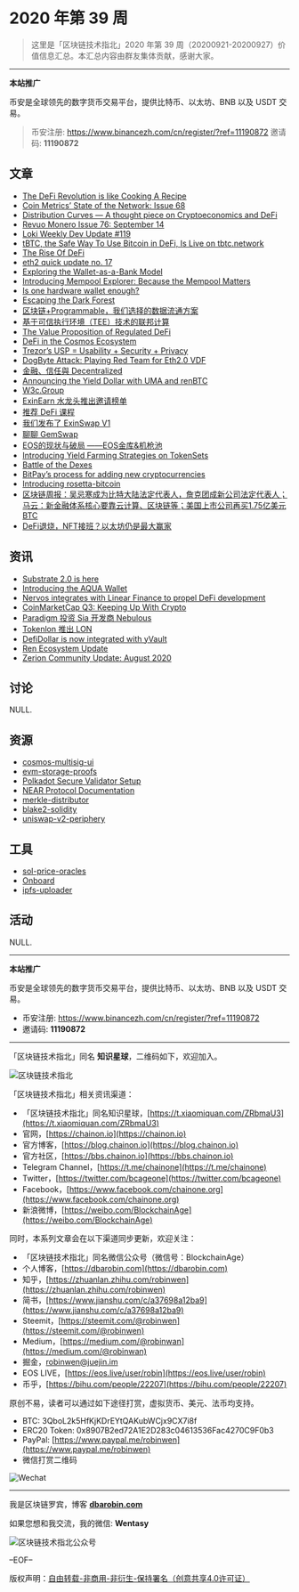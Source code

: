 # 2020 年第 39 周

> 这里是「区块链技术指北」2020 年第 39 周（20200921-20200927）价值信息汇总。本汇总内容由群友集体贡献，感谢大家。

***

**本站推广**

币安是全球领先的数字货币交易平台，提供比特币、以太坊、BNB 以及 USDT 交易。

> 币安注册: https://www.binancezh.com/cn/register/?ref=11190872
> 邀请码: **11190872**

## 文章

* [The DeFi Revolution is like Cooking A Recipe](https://bbs.chainon.io/d/6445)
* [Coin Metrics’ State of the Network: Issue 68](https://bbs.chainon.io/d/6446)
* [Distribution Curves — A thought piece on Cryptoeconomics and DeFi](https://bbs.chainon.io/d/6447)
* [Revuo Monero Issue 76: September 14](https://bbs.chainon.io/d/6448)
* [Loki Weekly Dev Update #119](https://bbs.chainon.io/d/6449)
* [tBTC, the Safe Way To Use Bitcoin in DeFi, Is Live on tbtc.network](https://bbs.chainon.io/d/6450)
* [The Rise Of DeFi](https://bbs.chainon.io/d/6451)
* [eth2 quick update no. 17](https://bbs.chainon.io/d/6452)
* [Exploring the Wallet-as-a-Bank Model](https://bbs.chainon.io/d/6453)
* [Introducing Mempool Explorer: Because the Mempool Matters](https://bbs.chainon.io/d/6456)
* [Is one hardware wallet enough?](https://bbs.chainon.io/d/6457)
* [Escaping the Dark Forest](https://bbs.chainon.io/d/6458)
* [区块链+Programmable，我们选择的数据流通方案](https://bbs.chainon.io/d/6459)
* [基于可信执行环境（TEE）技术的联邦计算](https://bbs.chainon.io/d/6460)
* [The Value Proposition of Regulated DeFi](https://bbs.chainon.io/d/6463)
* [DeFi in the Cosmos Ecosystem](https://bbs.chainon.io/d/6464)
* [Trezor’s USP = Usability + Security + Privacy](https://bbs.chainon.io/d/6465)
* [DogByte Attack: Playing Red Team for Eth2.0 VDF](https://bbs.chainon.io/d/6466)
* [金融、信任與 Decentralized](https://bbs.chainon.io/d/6467)
* [Announcing the Yield Dollar with UMA and renBTC](https://bbs.chainon.io/d/6468)
* [W3c.Group](https://bbs.chainon.io/d/6469)
* [ExinEarn 水龙头推出邀请榜单](https://bbs.chainon.io/d/6470)
* [推荐 DeFi 课程](https://bbs.chainon.io/d/6472)
* [我们发布了 ExinSwap V1](https://bbs.chainon.io/d/6473)
* [聊聊 GemSwap](https://bbs.chainon.io/d/6475)
* [EOS的现状与破局 ——EOS金库&机枪池](https://bbs.chainon.io/d/6478)
* [Introducing Yield Farming Strategies on TokenSets](https://bbs.chainon.io/d/6479)
* [Battle of the Dexes](https://bbs.chainon.io/d/6481)
* [BitPay’s process for adding new cryptocurrencies](https://bbs.chainon.io/d/6482)
* [Introducing rosetta-bitcoin](https://bbs.chainon.io/d/6483)
* [区块链周报：吴忌寒成为比特大陆法定代表人，詹克团成新公司法定代表人；马云：新金融体系核心要靠云计算、区块链等；美国上市公司再买1.75亿美元BTC](https://bbs.chainon.io/d/6484)
* [DeFi退烧，NFT接班？以太坊仍是最大赢家](https://bbs.chainon.io/d/6485)

## 资讯

* [Substrate 2.0 is here](https://bbs.chainon.io/d/6454)
* [Introducing the AQUA Wallet](https://bbs.chainon.io/d/6455)
* [Nervos integrates with Linear Finance to propel DeFi development](https://bbs.chainon.io/d/6461)
* [CoinMarketCap Q3: Keeping Up With Crypto](https://bbs.chainon.io/d/6462)
* [Paradigm 投资 Sia 开发商 Nebulous](https://bbs.chainon.io/d/6471)
* [Tokenlon 推出 LON](https://bbs.chainon.io/d/6474)
* [DefiDollar is now integrated with yVault](https://bbs.chainon.io/d/6476)
* [Ren Ecosystem Update](https://bbs.chainon.io/d/6477)
* [Zerion Community Update: August 2020](https://bbs.chainon.io/d/6480)

## 讨论

NULL.

## 资源

* [cosmos-multisig-ui](https://bbs.chainon.io/d/6486)
* [evm-storage-proofs](https://bbs.chainon.io/d/6489)
* [Polkadot Secure Validator Setup](https://bbs.chainon.io/d/6490)
* [NEAR Protocol Documentation](https://bbs.chainon.io/d/6491)
* [merkle-distributor](https://bbs.chainon.io/d/6492)
* [blake2-solidity](https://bbs.chainon.io/d/6493)
* [uniswap-v2-periphery](https://bbs.chainon.io/d/6495)

## 工具

* [sol-price-oracles](https://bbs.chainon.io/d/6487)
* [Onboard](https://bbs.chainon.io/d/6488)
* [ipfs-uploader](https://bbs.chainon.io/d/6494)

## 活动

NULL.

***

**本站推广**

币安是全球领先的数字货币交易平台，提供比特币、以太坊、BNB 以及 USDT 交易。

* 币安注册: https://www.binancezh.com/cn/register/?ref=11190872
* 邀请码: **11190872**

***

「区块链技术指北」同名 **知识星球**，二维码如下，欢迎加入。

![区块链技术指北](https://cdn.dbarobin.com/3YzonTR.png)

「区块链技术指北」相关资讯渠道：

* 「区块链技术指北」同名知识星球，[https://t.xiaomiquan.com/ZRbmaU3](https://t.xiaomiquan.com/ZRbmaU3)
* 官网，[https://chainon.io](https://chainon.io)
* 官方博客，[https://blog.chainon.io](https://blog.chainon.io)
* 官方社区，[https://bbs.chainon.io](https://bbs.chainon.io)
* Telegram Channel，[https://t.me/chainone](https://t.me/chainone)
* Twitter，[https://twitter.com/bcageone](https://twitter.com/bcageone)
* Facebook，[https://www.facebook.com/chainone.org](https://www.facebook.com/chainone.org)
* 新浪微博，[https://weibo.com/BlockchainAge](https://weibo.com/BlockchainAge)

同时，本系列文章会在以下渠道同步更新，欢迎关注：

* 「区块链技术指北」同名微信公众号（微信号：BlockchainAge）
* 个人博客，[https://dbarobin.com](https://dbarobin.com)
* 知乎，[https://zhuanlan.zhihu.com/robinwen](https://zhuanlan.zhihu.com/robinwen)
* 简书，[https://www.jianshu.com/c/a37698a12ba9](https://www.jianshu.com/c/a37698a12ba9)
* Steemit，[https://steemit.com/@robinwen](https://steemit.com/@robinwen)
* Medium，[https://medium.com/@robinwan](https://medium.com/@robinwan)
* 掘金，[robinwen@juejin.im](https://juejin.im/user/5673ccae60b2260ee435f89a/posts)
* EOS LIVE，[https://eos.live/user/robin](https://eos.live/user/robin)
* 币乎，[https://bihu.com/people/22207](https://bihu.com/people/22207)

原创不易，读者可以通过如下途径打赏，虚拟货币、美元、法币均支持。

* BTC: 3QboL2k5HfKjKDrEYtQAKubWCjx9CX7i8f
* ERC20 Token: 0x8907B2ed72A1E2D283c04613536Fac4270C9F0b3
* PayPal: [https://www.paypal.me/robinwen](https://www.paypal.me/robinwen)
* 微信打赏二维码

![Wechat](https://cdn.dbarobin.com/SzoNl5b.jpg)

***

我是区块链罗宾，博客 **[dbarobin.com](https://dbarobin.com/)**

如果您想和我交流，我的微信: **Wentasy**

![区块链技术指北公众号](https://cdn.dbarobin.com/w0wignb.png)

–EOF–

版权声明：[自由转载-非商用-非衍生-保持署名（创意共享4.0许可证）](http://creativecommons.org/licenses/by-nc-nd/4.0/deed.zh)